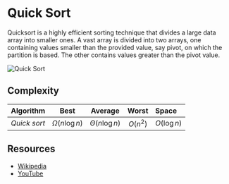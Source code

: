 # Quick Sort
Quicksort is a highly efficient sorting technique that divides a large data array into smaller ones. A vast array is divided into two arrays, one containing values smaller than the provided value, say pivot, on which the partition is based. The other contains values greater than the pivot value.

![Quick Sort](https://upload.wikimedia.org/wikipedia/commons/9/9c/Quicksort-example.gif)

## Complexity
|Algorithm        |Best              |Average           |Worst             |Space           |
|-----------------|:----------------:|:----------------:|:----------------:|:---------------|
|*Quick sort*     |$\Omega(n\log{}n)$|$\Theta(n\log{}n)$|$O(n^2)$          |$O(\log{}n)$    |

## Resources
- [Wikipedia](https://en.wikipedia.org/wiki/Quicksort)
- [YouTube](https://www.youtube.com/watch?v=Hoixgm4-P4M)
